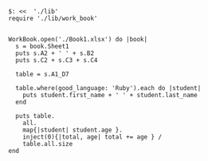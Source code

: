 	$: <<  './lib'
	require './lib/work_book'
	
	
	WorkBook.open('./Book1.xlsx') do |book|
	  s = book.Sheet1
	  puts s.A2 + ' ' + s.B2
	  puts s.C2 + s.C3 + s.C4
	  
	  table = s.A1_D7
	  
	  table.where(good_language: 'Ruby').each do |student|
	    puts student.first_name + ' ' + student.last_name
	  end
	  
	  puts table.
	    all.
	    map{|student| student.age }.
	    inject(0){|total, age| total += age } /
	    table.all.size
	end